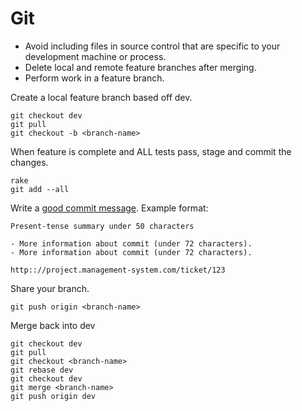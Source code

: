 Git
========

* Avoid including files in source control that are specific to your
  development machine or process.
* Delete local and remote feature branches after merging.
* Perform work in a feature branch.

Create a local feature branch based off dev.

    git checkout dev
    git pull
    git checkout -b <branch-name>

When feature is complete and ALL tests pass, stage and commit the changes.

    rake
    git add --all

Write a [good commit message]. Example format:

    Present-tense summary under 50 characters

    - More information about commit (under 72 characters).
    - More information about commit (under 72 characters).

    http:://project.management-system.com/ticket/123

Share your branch.

    git push origin <branch-name>

Merge back into dev

    git checkout dev
    git pull
    git checkout <branch-name>
    git rebase dev
    git checkout dev
    git merge <branch-name>
    git push origin dev


[good commit message]: http://tbaggery.com/2008/04/19/a-note-about-git-commit-messages.html

